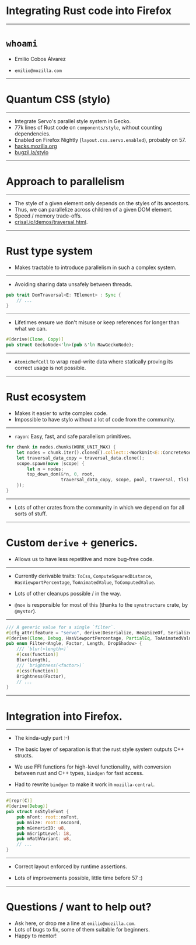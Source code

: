 # Integrating Rust code into Firefox

---

# `whoami`

 * Emilio Cobos Álvarez

 * `emilio@mozilla.com`

---

# Quantum CSS (stylo)

---

 * Integrate Servo's parallel style system in Gecko.
 * 77k lines of Rust code on `components/style`, without counting dependencies.
 * Enabled on Firefox Nightly (`layout.css.servo.enabled`), probably on 57.
 * [hacks.mozilla.org](https://hacks.mozilla.org/2017/08/inside-a-super-fast-css-engine-quantum-css-aka-stylo/)
 * [bugzil.la/stylo](https://bugzil.la/stylo)

---

# Approach to parallelism

---

 * The style of a given element only depends on the styles of its ancestors.
 * Thus, we can parallelize across children of a given DOM element.
 * Speed / memory trade-offs.
 * [crisal.io/demos/traversal.html](https://crisal.io/demos/traversal.html).

---

# Rust type system

 * Makes tractable to introduce parallelism in such a complex system.

---

 * Avoiding sharing data unsafely between threads.

```rust
pub trait DomTraversal<E: TElement> : Sync {
    // ...
}
```

---

 * Lifetimes ensure we don't misuse or keep references for longer than what we
   can.

```rust
#[derive(Clone, Copy)]
pub struct GeckoNode<'ln>(pub &'ln RawGeckoNode);
```

---

 * `AtomicRefCell` to wrap read-write data where statically proving its correct
   usage is not possible.

---

# Rust ecosystem

 * Makes it easier to write complex code.
 * Impossible to have stylo without a lot of code from the community.

---

 * `rayon`: Easy, fast, and safe parallelism primitives.

```rust
for chunk in nodes.chunks(WORK_UNIT_MAX) {
    let nodes = chunk.iter().cloned().collect::<WorkUnit<E::ConcreteNode>>();
    let traversal_data_copy = traversal_data.clone();
    scope.spawn(move |scope| {
        let n = nodes;
        top_down_dom(&*n, 0, root,
                     traversal_data_copy, scope, pool, traversal, tls)
    });
}
```

---

 * Lots of other crates from the community in which we depend on for all sorts
   of stuff.

---

# Custom `derive` + generics.

 * Allows us to have less repetitive and more bug-free code.

---

 * Currently derivable traits: `ToCss`, `ComputeSquaredDistance`,
   `HasViewportPercentage`, `ToAnimatedValue`, `ToComputedValue`.

 * Lots of other cleanups possible / in the way.

 * `@nox` is responsible for most of this (thanks to the `synstructure` crate,
   by `@mystor`).

---

```rust
/// A generic value for a single `filter`.
#[cfg_attr(feature = "servo", derive(Deserialize, HeapSizeOf, Serialize))]
#[derive(Clone, Debug, HasViewportPercentage, PartialEq, ToAnimatedValue, ToComputedValue, ToCss)]
pub enum Filter<Angle, Factor, Length, DropShadow> {
    /// `blur(<length>)`
    #[css(function)]
    Blur(Length),
    /// `brightness(<factor>)`
    #[css(function)]
    Brightness(Factor),
    // ...
}
```

---

# Integration into Firefox.

---

 * The kinda-ugly part :-)

 * The basic layer of separation is that the rust style system outputs C++
   structs.

 * We use FFI functions for high-level functionality, with conversion between
   rust and C++ types, `bindgen` for fast access.

 * Had to rewrite `bindgen` to make it work in `mozilla-central`.

---

```rust
#[repr(C)]
#[derive(Debug)]
pub struct nsStyleFont {
    pub mFont: root::nsFont,
    pub mSize: root::nscoord,
    pub mGenericID: u8,
    pub mScriptLevel: i8,
    pub mMathVariant: u8,
    // ...
}
```

---

 * Correct layout enforced by runtime assertions.

 * Lots of improvements possible, little time before 57 :)

---

# Questions / want to help out?

 * Ask here, or drop me a line at `emilio@mozilla.com`.
 * Lots of bugs to fix, some of them suitable for beginners.
 * Happy to mentor!

